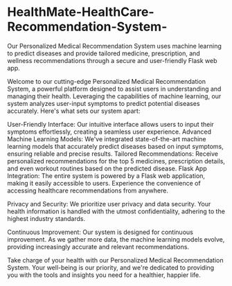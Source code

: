 # HealthMate-HealthCare-Recommendation-System-
Our Personalized Medical Recommendation System uses machine learning to predict diseases and provide tailored medicine, prescription, and wellness recommendations through a secure and user-friendly Flask web app.


Welcome to our cutting-edge Personalized Medical Recommendation System, a powerful platform designed to assist users in understanding and managing their health. Leveraging the capabilities of machine learning, our system analyzes user-input symptoms to predict potential diseases accurately. Here's what sets our system apart:

User-Friendly Interface: Our intuitive interface allows users to input their symptoms effortlessly, creating a seamless user experience.
Advanced Machine Learning Models: We've integrated state-of-the-art machine learning models that accurately predict diseases based on input symptoms, ensuring reliable and precise results.
Tailored Recommendations: Receive personalized recommendations for the top 5 medicines, prescription details, and even workout routines based on the predicted disease.
Flask App Integration: The entire system is powered by a Flask web application, making it easily accessible to users. Experience the convenience of accessing healthcare recommendations from anywhere.

Privacy and Security: We prioritize user privacy and data security. Your health information is handled with the utmost confidentiality, adhering to the highest industry standards.

Continuous Improvement: Our system is designed for continuous improvement. As we gather more data, the machine learning models evolve, providing increasingly accurate and relevant recommendations.

Take charge of your health with our Personalized Medical Recommendation System. Your well-being is our priority, and we're dedicated to providing you with the tools and insights you need for a healthier, happier life.
